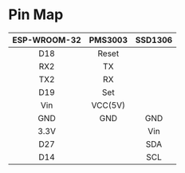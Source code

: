 Pin Map
=====

| ESP-WROOM-32  | PMS3003 | SSD1306 |
|:------------------:  | :-----------: | :-----------:|             
| D18 | Reset | | 
| RX2 | TX | |
| TX2 | RX | |
| D19 | Set | |
| Vin | VCC(5V) |
| GND | GND | GND |
| 3.3V | | Vin |
| D27 | | SDA |
| D14 | | SCL |

